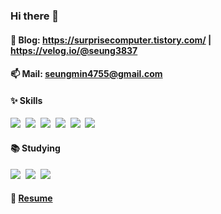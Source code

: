 ### Hi there 👋

#### 💬 Blog: https://surprisecomputer.tistory.com/ | https://velog.io/@seung3837

#### 📫 Mail: seungmin4755@gmail.com

#### ✨ Skills
<img src="https://img.shields.io/badge/NodeJS-339933?style=flat&logo=Node.js&logoColor=white" />&nbsp;
<img src="https://img.shields.io/badge/TypeScript-3178C6?style=flat&logo=TypeScript&logoColor=white" />&nbsp;
<img src="https://img.shields.io/badge/ReactJS-61DAFB?style=flat&logo=React&logoColor=white" />&nbsp;
<img src="https://img.shields.io/badge/MySQL-4479A1?style=flat&logo=MySQL&logoColor=white" />&nbsp;
<img src="https://img.shields.io/badge/Docker-2496ED?style=flat&logo=Docker&logoColor=white" />&nbsp;
<img src="https://img.shields.io/badge/NGINX-269539?style=flat&logo=NGINX&logoColor=white" />&nbsp;
#### 📚 Studying
<img src="https://img.shields.io/badge/Go-00ADD8?style=flat&logo=Go&logoColor=white" />&nbsp;
<img src="https://img.shields.io/badge/Redis-DC382D?style=flat&logo=Redis&logoColor=white" />&nbsp;
<img src="https://img.shields.io/badge/Jenkins-D24939?style=flat&logo=Jenkins&logoColor=white" />&nbsp;
#### 🌱 [Resume](https://www.notion.so/Seungmin-Lee-706a5c55276c4ff58f1ff87d433bb4fb)


<!--
**Seung3837/Seung3837** is a ✨ _special_ ✨ repository because its `README.md` (this file) appears on your GitHub profile.

Here are some ideas to get you started:

- 🔭 I’m currently working on ...
- 🌱 I’m currently learning ...
- 👯 I’m looking to collaborate on ...
- 🤔 I’m looking for help with ...
- 💬 Ask me about ...
- 📫 How to reach me: ...
- 😄 Pronouns: ...
- ⚡ Fun fact: ...
-->
